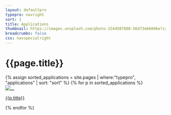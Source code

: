 ```yaml
---
layout: defaultpro
typepro: navright
sort: 1
title: Applications
thumbnail: https://images.unsplash.com/photo-1544507888-56d73eb6046e?ixlib=rb-4.0.3&ixid=MnwxMjA3fDB8MHxwaG90by1wYWdlfHx8fGVufDB8fHx8&auto=format&fit=crop&w=2069&q=80
breadcrumbs: false
css: navspecialright
---
```

# {{page.title}}

<div class="container py-3 g-sm-0 subcardssections">
    <div class="row">
        {% assign sorted_applications = site.pages | where:"typepro", "applications" | sort: "sort" %}
        {% for p in sorted_applications %}
            <div class="col-12 col-sm-6 col-md-4 py-3">
                <div class="card">
                    <a href="{{ site.baseurl }}{{ p.url }}" class="text-decoration-none fw-bold text-dark">
                        <img src="{{ p.thumbnail }}" class="card-img-top" alt="...">
                        <div class="card-body text-center">
                        <p class="card-text">{{p.title}}</p>
                        </div>
                    </a>
                  </div>
        </div>
        {% endfor %}
    </div>
    
</div>
